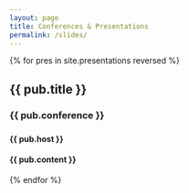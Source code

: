 ```yaml
---
layout: page
title: Conferences & Presentations
permalink: /slides/
---
```



{% for pres in site.presentations reversed %}
 <article class="post">

   <h2>{{ pub.title }}</h2>
   <div class="entry">
     <h3>{{ pub.conference }}<h3>
     <h4>{{ pub.host }}<h4>
     {{ pub.content }}
   </div>

 </article>
 {% endfor %}
